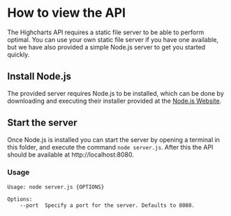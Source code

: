 # How to view the API
The Highcharts API requires a static file server to be able to perform optimal. 
You can use your own static file server if you have one available, but we have also provided a simple Node.js server to get you started quickly.

## Install Node.js
The provided server requires Node.js to be installed, which can be done by downloading and executing their installer provided at the [Node.js Website](https://nodejs.org/en/).

## Start the server
Once Node.js is installed you can start the server by opening a terminal in this folder, and execute the command `node server.js`. After this the API should be available at http://localhost:8080.

### Usage
```
Usage: node server.js {OPTIONS}

Options:
    --port  Specify a port for the server. Defaults to 8080.
```
